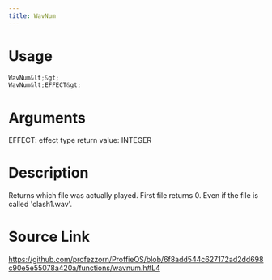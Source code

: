 ```yaml
---
title: WavNum
---
```


# Usage
```cpp
WavNum&lt;&gt;
WavNum&lt;EFFECT&gt;
```

# Arguments
EFFECT: effect type
return value: INTEGER

# Description

Returns which file was actually played.
First file returns 0. Even if the file is called 'clash1.wav'.

# Source Link
https://github.com/profezzorn/ProffieOS/blob/6f8add544c627172ad2dd698c90e5e55078a420a/functions/wavnum.h#L4
